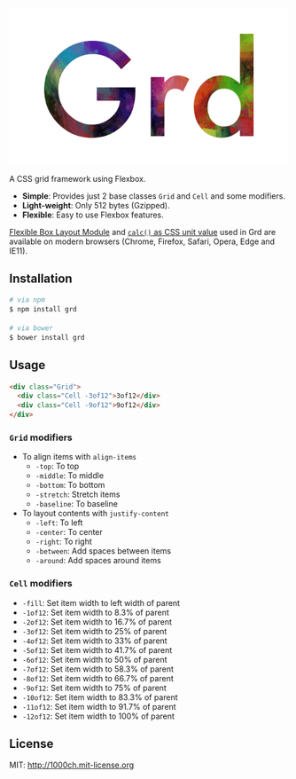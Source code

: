![Grd](logo.png)

A CSS grid framework using Flexbox.

- **Simple**: Provides just 2 base classes `Grid` and `Cell` and some modifiers.
- **Light-weight**: Only 512 bytes (Gzipped).
- **Flexible**: Easy to use Flexbox features.

[Flexible Box Layout Module](http://caniuse.com/#search=flex) and [`calc()` as CSS unit value](http://caniuse.com/#search=calc) used in Grd are available on modern browsers (Chrome, Firefox, Safari, Opera, Edge and IE11).

## Installation

```bash
# via npm
$ npm install grd

# via bower
$ bower install grd
```

## Usage

```html
<div class="Grid">
  <div class="Cell -3of12">3of12</div>
  <div class="Cell -9of12">9of12</div>
</div>
```

### `Grid` modifiers

- To align items with `align-items`
  - `-top`: To top
  - `-middle`: To middle
  - `-bottom`: To bottom
  - `-stretch`: Stretch items
  - `-baseline`: To baseline
- To layout contents with `justify-content`
  - `-left`: To left
  - `-center`: To center
  - `-right`: To right
  - `-between`: Add spaces between items
  - `-around`: Add spaces around items

### `Cell` modifiers

- `-fill`: Set item width to left width of parent
- `-1of12`: Set item width to 8.3% of parent
- `-2of12`: Set item width to 16.7% of parent
- `-3of12`: Set item width to 25% of parent
- `-4of12`: Set item width to 33% of parent
- `-5of12`: Set item width to 41.7% of parent
- `-6of12`: Set item width to 50% of parent
- `-7of12`: Set item width to 58.3% of parent
- `-8of12`: Set item width to 66.7% of parent
- `-9of12`: Set item width to 75% of parent
- `-10of12`: Set item width to 83.3% of parent
- `-11of12`: Set item width to 91.7% of parent
- `-12of12`: Set item width to 100% of parent

## License

MIT: http://1000ch.mit-license.org
